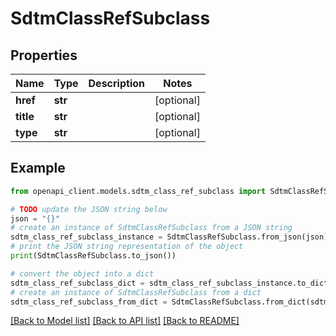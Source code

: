 # SdtmClassRefSubclass


## Properties

Name | Type | Description | Notes
------------ | ------------- | ------------- | -------------
**href** | **str** |  | [optional] 
**title** | **str** |  | [optional] 
**type** | **str** |  | [optional] 

## Example

```python
from openapi_client.models.sdtm_class_ref_subclass import SdtmClassRefSubclass

# TODO update the JSON string below
json = "{}"
# create an instance of SdtmClassRefSubclass from a JSON string
sdtm_class_ref_subclass_instance = SdtmClassRefSubclass.from_json(json)
# print the JSON string representation of the object
print(SdtmClassRefSubclass.to_json())

# convert the object into a dict
sdtm_class_ref_subclass_dict = sdtm_class_ref_subclass_instance.to_dict()
# create an instance of SdtmClassRefSubclass from a dict
sdtm_class_ref_subclass_from_dict = SdtmClassRefSubclass.from_dict(sdtm_class_ref_subclass_dict)
```
[[Back to Model list]](../README.md#documentation-for-models) [[Back to API list]](../README.md#documentation-for-api-endpoints) [[Back to README]](../README.md)


